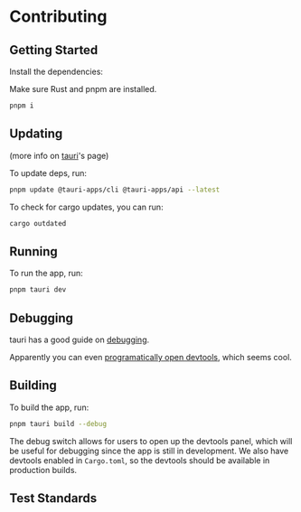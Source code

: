 # Contributing

## Getting Started

Install the dependencies:

Make sure Rust and pnpm are installed.

```sh
pnpm i
```

## Updating

(more info on [tauri](https://tauri.app/v1/guides/development/updating-dependencies)'s page)

To update deps, run:

```sh
pnpm update @tauri-apps/cli @tauri-apps/api --latest
```

To check for cargo updates, you can run:

```sh
cargo outdated
```

## Running

To run the app, run:

```sh
pnpm tauri dev
```

## Debugging

tauri has a good guide on [debugging](https://tauri.app/v1/guides/debugging/application).

Apparently you can even [programatically open devtools](https://tauri.app/v1/guides/debugging/application#opening-devtools-programmatically), which seems cool.

## Building

To build the app, run:

```sh
pnpm tauri build --debug
```

The debug switch allows for users to open up the devtools panel, which will be useful for debugging since the app is still in development. We also have devtools enabled in `Cargo.toml`, so the devtools should be available in production builds.

## Test Standards

<!-- TODO (subsections on rust and js/ts, info on playwright and vitest/jest whichever i decide to use, etc.) -->
